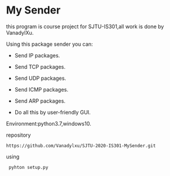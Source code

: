 # My Sender #

this program is course project for SJTU-IS301,all work is done by VanadylXu.

Using this package sender you can:

* Send IP packages.

* Send TCP packages.

* Send UDP packages.

* Send ICMP packages.

* Send ARP packages.

* Do  all this by user-friendly GUI.

  

Environment:python3.7,windows10.

repository

`https://github.com/Vanadylxu/SJTU-2020-IS301-MySender.git`

using 

` pyhton setup.py` 

 





